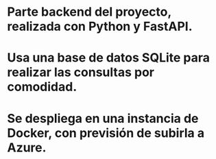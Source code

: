 # Parte backend del proyecto, realizada con Python y FastAPI.

# Usa una base de datos SQLite para realizar las consultas por comodidad.
# Se despliega en una instancia de Docker, con previsión de subirla a Azure.
